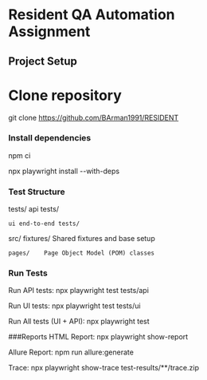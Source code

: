 #  Resident QA Automation Assignment

## Project Setup

# Clone repository
git clone <https://github.com/BArman1991/RESIDENT>

### Install dependencies
npm ci

npx playwright install --with-deps


### Test Structure

tests/ 
    api tests/
    
    ui end-to-end tests/

src/ 
    fixtures/ Shared fixtures and base setup

    pages/    Page Object Model (POM) classes

### Run Tests

Run API tests: npx playwright test tests/api

Run UI tests: npx playwright test tests/ui

Run All tests (UI + API): npx playwright test

###Reports 
HTML Report: npx playwright show-report

Allure Report: npm run allure:generate

Trace: npx playwright show-trace test-results/**/trace.zip
